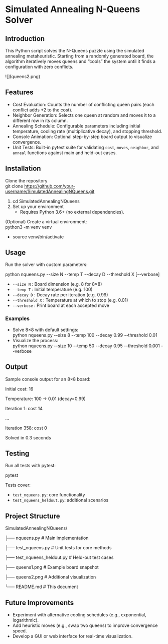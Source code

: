 # **Simulated Annealing N-Queens Solver**

## **Introduction**

This Python script solves the N-Queens puzzle using the simulated annealing metaheuristic. Starting from a randomly generated board, the algorithm iteratively moves queens and “cools” the system until it finds a configuration with zero conflicts.

\!\[\](queens2.png)

## **Features**

* Cost Evaluation: Counts the number of conflicting queen pairs (each conflict adds \+2 to the cost).  
* Neighbor Generation: Selects one queen at random and moves it to a different row in its column.  
* Annealing Schedule: Configurable parameters including initial temperature, cooling rate (multiplicative decay), and stopping threshold.  
* Console Animation: Optional step-by-step board output to visualize convergence.  
* Unit Tests: Built-in pytest suite for validating `cost`, `moves`, `neighbor`, and `anneal` functions against main and held-out cases.

## **Installation**

Clone the repository  
git clone https://github.com/your-username/SimulatedAnnealingNQueens.git

1. cd SimulatedAnnealingNQueens  
2. Set up your environment  
   * Requires Python 3.6+ (no external dependencies).

(Optional) Create a virtual environment:  
python3 \-m venv venv

* source venv/bin/activate

## **Usage**

Run the solver with custom parameters:

python nqueens.py \--size N \--temp T \--decay D \--threshold X \[--verbose\]

* `--size N` : Board dimension (e.g. 8 for 8×8)  
* `--temp T` : Initial temperature (e.g. 100\)  
* `--decay D` : Decay rate per iteration (e.g. 0.99)  
* `--threshold X` : Temperature at which to stop (e.g. 0.01)  
* `--verbose` : Print board at each accepted move

### **Examples**

* Solve 8×8 with default settings:  
  python nqueens.py \--size 8 \--temp 100 \--decay 0.99 \--threshold 0.01  
* Visualize the process:  
  python nqueens.py \--size 10 \--temp 50 \--decay 0.95 \--threshold 0.001 \--verbose

## **Output**

Sample console output for an 8×8 board:

Initial cost: 16

Temperature: 100 \-\> 0.01 (decay=0.99)

Iteration 1: cost 14

...

Iteration 358: cost 0

Solved in 0.3 seconds

## **Testing**

Run all tests with pytest:

pytest

Tests cover:

* `test_nqueens.py`: core functionality  
* `test_nqueens_heldout.py`: additional scenarios

## **Project Structure**

SimulatedAnnealingNQueens/

├── nqueens.py                 \# Main implementation

├── test\_nqueens.py            \# Unit tests for core methods

├── test\_nqueens\_heldout.py    \# Held-out test cases

├── queens1.png                \# Example board snapshot

├── queens2.png                \# Additional visualization

└── README.md                  \# This document

## **Future Improvements**

* Experiment with alternative cooling schedules (e.g., exponential, logarithmic).  
* Add heuristic moves (e.g., swap two queens) to improve convergence speed.  
* Develop a GUI or web interface for real-time visualization.

